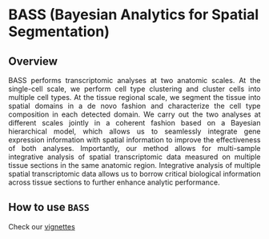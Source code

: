 # BASS (Bayesian Analytics for Spatial Segmentation)
## Overview
<p align="justify"> BASS performs transcriptomic analyses at two anatomic scales. At the single-cell scale, we perform cell type clustering and cluster cells into multiple cell types. At the tissue regional scale, we segment the tissue into spatial domains in a de novo fashion and characterize the cell type composition in each detected domain. We carry out the two analyses at different scales jointly in a coherent fashion based on a Bayesian hierarchical model, which allows us to seamlessly integrate gene expression information with spatial information to improve the effectiveness of both analyses. Importantly, our method allows for multi-sample integrative analysis of spatial transcriptomic data measured on multiple tissue sections in the same anatomic region. Integrative analysis of multiple spatial transcriptomic data allows us to borrow critical biological information across tissue sections to further enhance analytic performance. </p>

## How to use `BASS`
Check our [vignettes](https://zhengli09.github.io/BASS-Analysis/)